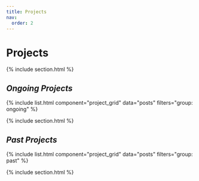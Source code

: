 ```yaml
---
title: Projects
nav:
  order: 2
---
```


# **Projects**


{% include section.html %}

## <i class="fas fa-paper-plane"></i> *Ongoing Projects*
{% include list.html 
component="project_grid" 
data="posts" 
filters="group: ongoing" %}

{% include section.html %}

## <i class="far fa-paper-plane"></i> *Past Projects*
{% include list.html 
component="project_grid" 
data="posts" 
filters="group: past" %}

{% include section.html %}




